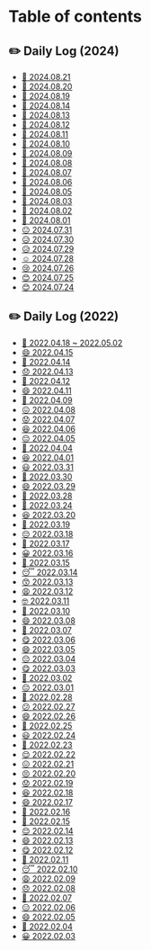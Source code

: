 # Table of contents

## ✏️ Daily Log (2024)

* [🙂 2024.08.21](README.md)
* [🙂 2024.08.20](<README (1).md>)
* [🙂 2024.08.19](<README (1) (1).md>)
* [🙂 2024.08.14](<README (13).md>)
* [🙂 2024.08.13](<README (1) (1) (1).md>)
* [🙂 2024.08.12](<README (12).md>)
* [🙂 2024.08.11](<README (11).md>)
* [🙂 2024.08.10](<README (10).md>)
* [🙂 2024.08.09](<README (9).md>)
* [🙂 2024.08.08](<README (8).md>)
* [🙂 2024.08.07](<README (1) (1) (1) (1).md>)
* [🙂 2024.08.06](<README (1) (1) (1) (1) (1).md>)
* [🙂 2024.08.05](daily-log-2024/2024.08.05.md)
* [🙂 2024.08.03](<README (7).md>)
* [🙂 2024.08.02](<README (2).md>)
* [🙂 2024.08.01](daily-log-2024/2024.08.01.md)
* [😐 2024.07.31](<README (6).md>)
* [😥 2024.07.30](<README (5).md>)
* [😥 2024.07.29](<README (4).md>)
* [☺️ 2024.07.28](<README (2) (1).md>)
* [😢 2024.07.26](<README (3).md>)
* [😊 2024.07.25](<README (2) (1) (1).md>)
* [😊 2024.07.24](<README (1) (1) (1) (1) (1) (1).md>)

## ✏️ Daily Log (2022)

* [🙂 2022.04.18 \~ 2022.05.02](daily-log-2022/2022.04.18-2022.05.02.md)
* [😄 2022.04.15](daily-log-2022/2022.04.15.md)
* [🥱 2022.04.14](daily-log-2022/2022.04.14.md)
* [😞 2022.04.13](daily-log-2022/2022.04.13.md)
* [🙂 2022.04.12](daily-log-2022/2022.04.12.md)
* [😄 2022.04.11](daily-log-2022/2022.04.11.md)
* [🙂 2022.04.09](daily-log-2022/2022.04.09.md)
* [😖 2022.04.08](daily-log-2022/2022.04.08.md)
* [😟 2022.04.07](daily-log-2022/2022.04.07.md)
* [😆 2022.04.06](daily-log-2022/2022.04.06.md)
* [😔 2022.04.05](daily-log-2022/2022.04.05.md)
* [🥱 2022.04.04](daily-log-2022/2022.04.04.md)
* [😆 2022.04.01](daily-log-2022/2022.04.01.md)
* [😃 2022.03.31](daily-log-2022/2022.03.31.md)
* [🙂 2022.03.30](daily-log-2022/2022.03.30.md)
* [😄 2022.03.29](daily-log-2022/2022.03.29.md)
* [🙂 2022.03.28](daily-log-2022/2022.03.28.md)
* [🙂 2022.03.24](daily-log-2022/2022.03.24.md)
* [😆 2022.03.20](daily-log-2022/2022.03.20.md)
* [🙂 2022.03.19](daily-log-2022/2022.03.19.md)
* [😔 2022.03.18](daily-log-2022/2022.03.18.md)
* [🙂 2022.03.17](daily-log-2022/2022.03.17.md)
* [😀 2022.03.16](daily-log-2022/2022.03.16.md)
* [🥱 2022.03.15](daily-log-2022/2022.03.15.md)
* [😴 2022.03.14](daily-log-2022/2022.03.14.md)
* [😙 2022.03.13](daily-log-2022/2022.03.13.md)
* [😩 2022.03.12](daily-log-2022/2022.03.12.md)
* [🤓 2022.03.11](daily-log-2022/2022.03.11.md)
* [🙂 2022.03.10](daily-log-2022/2022.03.10.md)
* [😄 2022.03.08](daily-log-2022/2022.03.08.md)
* [🙂 2022.03.07](daily-log-2022/2022.03.07.md)
* [😋 2022.03.06](daily-log-2022/2022.03.06.md)
* [😄 2022.03.05](daily-log-2022/2022.03.05.md)
* [😔 2022.03.04](daily-log-2022/2022.03.04.md)
* [😋 2022.03.03](daily-log-2022/2022.03.03.md)
* [🥱 2022.03.02](daily-log-2022/2022.03.02.md)
* [😔 2022.03.01](daily-log-2022/2022.03.01.md)
* [🙂 2022.02.28](daily-log-2022/2022.02.28.md)
* [😕 2022.02.27](daily-log-2022/2022.02.27.md)
* [😄 2022.02.26](daily-log-2022/2022.02.26.md)
* [🙂 2022.02.25](daily-log-2022/2022.02.25.md)
* [😃 2022.02.24](daily-log-2022/2022.02.24.md)
* [🥱 2022.02.23](daily-log-2022/2022.02.23.md)
* [😌 2022.02.22](daily-log-2022/2022.02.22.md)
* [😖 2022.02.21](daily-log-2022/2022.02.21.md)
* [😣 2022.02.20](daily-log-2022/2022.02.20.md)
* [😟 2022.02.19](daily-log-2022/2022.02.19.md)
* [😆 2022.02.18](daily-log-2022/2022.02.18.md)
* [😄 2022.02.17](daily-log-2022/2022.02.17.md)
* [🙁 2022.02.16](daily-log-2022/2022.02.16.md)
* [🙂 2022.02.15](daily-log-2022/2022.02.15.md)
* [😌 2022.02.14](daily-log-2022/2022.02.14.md)
* [😄 2022.02.13](daily-log-2022/2022.02.13.md)
* [😋 2022.02.12](daily-log-2022/2022.02.12.md)
* [🥱 2022.02.11](daily-log-2022/2022.02.11.md)
* [😴 2022.02.10](daily-log-2022/2022.02.10.md)
* [😩 2022.02.09](daily-log-2022/2022.02.09.md)
* [😞 2022.02.08](daily-log-2022/2022.02.08.md)
* [🙂 2022.02.07](daily-log-2022/2022.02.07.md)
* [😑 2022.02.06](daily-log-2022/2022.02.06.md)
* [😄 2022.02.05](daily-log-2022/2022.02.05.md)
* [🙂 2022.02.04](daily-log-2022/2022.02.04.md)
* [😀 2022.02.03](daily-log-2022/2022.02.03.md)
